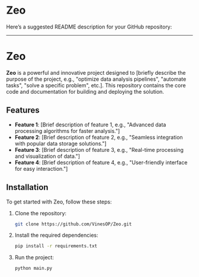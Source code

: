 # Zeo

Here’s a suggested README description for your GitHub repository:

---

# Zeo

**Zeo** is a powerful and innovative project designed to [briefly describe the purpose of the project, e.g., "optimize data analysis pipelines", "automate tasks", "solve a specific problem", etc.]. This repository contains the core code and documentation for building and deploying the solution.

## Features

- **Feature 1**: [Brief description of feature 1, e.g., "Advanced data processing algorithms for faster analysis."]
- **Feature 2**: [Brief description of feature 2, e.g., "Seamless integration with popular data storage solutions."]
- **Feature 3**: [Brief description of feature 3, e.g., "Real-time processing and visualization of data."]
- **Feature 4**: [Brief description of feature 4, e.g., "User-friendly interface for easy interaction."]

## Installation

To get started with Zeo, follow these steps:

1. Clone the repository:
    ```bash
    git clone https://github.com/VinesOP/Zeo.git
    ```

2. Install the required dependencies:
    ```bash
    pip install -r requirements.txt
    ```

3. Run the project:
    ```bash
    python main.py
    ```
